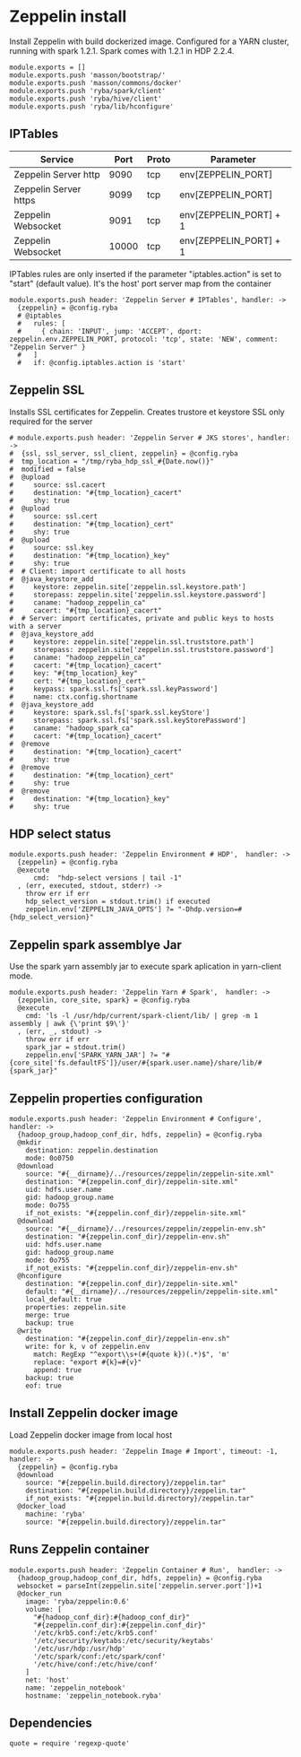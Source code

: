# Zeppelin install

Install Zeppelin with build dockerized image.
Configured for a YARN  cluster, running with spark 1.2.1.
Spark comes with 1.2.1 in HDP 2.2.4.

    module.exports = []
    module.exports.push 'masson/bootstrap/'
    module.exports.push 'masson/commons/docker'
    module.exports.push 'ryba/spark/client'
    module.exports.push 'ryba/hive/client'
    module.exports.push 'ryba/lib/hconfigure'

## IPTables

| Service                 | Port  | Proto | Parameter                |
|-------------------------|-------|-------|--------------------------|
| Zeppelin Server http    | 9090  | tcp   | env[ZEPPELIN_PORT]       |
| Zeppelin Server https   | 9099  | tcp   | env[ZEPPELIN_PORT]       |
| Zeppelin Websocket      | 9091  | tcp   | env[ZEPPELIN_PORT] +  1  |
| Zeppelin Websocket      | 10000 | tcp   | env[ZEPPELIN_PORT] +  1  |


IPTables rules are only inserted if the parameter "iptables.action" is set to
"start" (default value).
It's the  host' port server map from the container

    module.exports.push header: 'Zeppelin Server # IPTables', handler: ->
      {zeppelin} = @config.ryba
      # @iptables
      #   rules: [
      #     { chain: 'INPUT', jump: 'ACCEPT', dport: zeppelin.env.ZEPPELIN_PORT, protocol: 'tcp', state: 'NEW', comment: "Zeppelin Server" }
      #   ]
      #   if: @config.iptables.action is 'start'

## Zeppelin SSL

Installs SSL certificates for Zeppelin. Creates trustore et keystore
SSL only required for the server

    # module.exports.push header: 'Zeppelin Server # JKS stores', handler: ->
    #  {ssl, ssl_server, ssl_client, zeppelin} = @config.ryba
    #  tmp_location = "/tmp/ryba_hdp_ssl_#{Date.now()}"
    #  modified = false
    #  @upload
    #     source: ssl.cacert
    #     destination: "#{tmp_location}_cacert"
    #     shy: true
    #  @upload
    #     source: ssl.cert
    #     destination: "#{tmp_location}_cert"
    #     shy: true
    #  @upload
    #     source: ssl.key
    #     destination: "#{tmp_location}_key"
    #     shy: true
    #  # Client: import certificate to all hosts
    #  @java_keystore_add
    #     keystore: zeppelin.site['zeppelin.ssl.keystore.path']
    #     storepass: zeppelin.site['zeppelin.ssl.keystore.password']
    #     caname: "hadoop_zeppelin_ca"
    #     cacert: "#{tmp_location}_cacert"
    #  # Server: import certificates, private and public keys to hosts with a server
    #  @java_keystore_add
    #     keystore: zeppelin.site['zeppelin.ssl.truststore.path']
    #     storepass: zeppelin.site['zeppelin.ssl.truststore.password']
    #     caname: "hadoop_zeppelin_ca"
    #     cacert: "#{tmp_location}_cacert"
    #     key: "#{tmp_location}_key"
    #     cert: "#{tmp_location}_cert"
    #     keypass: spark.ssl.fs['spark.ssl.keyPassword']
    #     name: ctx.config.shortname
    #  @java_keystore_add
    #     keystore: spark.ssl.fs['spark.ssl.keyStore']
    #     storepass: spark.ssl.fs['spark.ssl.keyStorePassword']
    #     caname: "hadoop_spark_ca"
    #     cacert: "#{tmp_location}_cacert"
    #  @remove
    #     destination: "#{tmp_location}_cacert"
    #     shy: true
    #  @remove
    #     destination: "#{tmp_location}_cert"
    #     shy: true
    #  @remove
    #     destination: "#{tmp_location}_key"
    #     shy: true

## HDP select status

    module.exports.push header: 'Zeppelin Environment # HDP',  handler: ->
      {zeppelin} = @config.ryba
      @execute
          cmd:  "hdp-select versions | tail -1"
      , (err, executed, stdout, stderr) ->
        throw err if err
        hdp_select_version = stdout.trim() if executed
        zeppelin.env['ZEPPELIN_JAVA_OPTS'] ?= "-Dhdp.version=#{hdp_select_version}"

## Zeppelin spark assemblye Jar

Use the spark yarn assembly jar to execute spark aplication in yarn-client mode.

    module.exports.push header: 'Zeppelin Yarn # Spark',  handler: ->
      {zeppelin, core_site, spark} = @config.ryba
      @execute
        cmd: 'ls -l /usr/hdp/current/spark-client/lib/ | grep -m 1 assembly | awk {\'print $9\'}'
      , (err, _, stdout) ->
        throw err if err
        spark_jar = stdout.trim()
        zeppelin.env['SPARK_YARN_JAR'] ?= "#{core_site['fs.defaultFS']}/user/#{spark.user.name}/share/lib/#{spark_jar}"

## Zeppelin properties configuration
    
    module.exports.push header: 'Zeppelin Environment # Configure',  handler: ->
      {hadoop_group,hadoop_conf_dir, hdfs, zeppelin} = @config.ryba
      @mkdir
        destination: zeppelin.destination
        mode: 0o0750
      @download
        source: "#{__dirname}/../resources/zeppelin/zeppelin-site.xml"
        destination: "#{zeppelin.conf_dir}/zeppelin-site.xml"
        uid: hdfs.user.name
        gid: hadoop_group.name
        mode: 0o755
        if_not_exists: "#{zeppelin.conf_dir}/zeppelin-site.xml"
      @download
        source: "#{__dirname}/../resources/zeppelin/zeppelin-env.sh"
        destination: "#{zeppelin.conf_dir}/zeppelin-env.sh"
        uid: hdfs.user.name
        gid: hadoop_group.name
        mode: 0o755
        if_not_exists: "#{zeppelin.conf_dir}/zeppelin-env.sh"
      @hconfigure
        destination: "#{zeppelin.conf_dir}/zeppelin-site.xml"
        default: "#{__dirname}/../resources/zeppelin/zeppelin-site.xml"
        local_default: true
        properties: zeppelin.site
        merge: true
        backup: true
      @write
        destination: "#{zeppelin.conf_dir}/zeppelin-env.sh"
        write: for k, v of zeppelin.env
          match: RegExp "^export\\s+(#{quote k})(.*)$", 'm'
          replace: "export #{k}=#{v}"
          append: true
        backup: true
        eof: true

## Install Zeppelin docker image

 Load Zeppelin docker image from local host

    module.exports.push header: 'Zeppelin Image # Import', timeout: -1, handler: ->
      {zeppelin} = @config.ryba
      @download
        source: "#{zeppelin.build.directory}/zeppelin.tar"
        destination: "#{zeppelin.build.directory}/zeppelin.tar"
        if_not_exists: "#{zeppelin.build.directory}/zeppelin.tar"
      @docker_load
        machine: 'ryba'
        source: "#{zeppelin.build.directory}/zeppelin.tar"

## Runs Zeppelin container 

    module.exports.push header: 'Zeppelin Container # Run',  handler: ->
      {hadoop_group,hadoop_conf_dir, hdfs, zeppelin} = @config.ryba
      websocket = parseInt(zeppelin.site['zeppelin.server.port'])+1
      @docker_run
        image: 'ryba/zeppelin:0.6'
        volume: [
          "#{hadoop_conf_dir}:#{hadoop_conf_dir}"
          "#{zeppelin.conf_dir}:#{zeppelin.conf_dir}"
          '/etc/krb5.conf:/etc/krb5.conf'
          '/etc/security/keytabs:/etc/security/keytabs'
          '/etc/usr/hdp:/usr/hdp'
          '/etc/spark/conf:/etc/spark/conf'
          '/etc/hive/conf:/etc/hive/conf'
        ]
        net: 'host'
        name: 'zeppelin_notebook'
        hostname: 'zeppelin_notebook.ryba'

## Dependencies

    quote = require 'regexp-quote'
